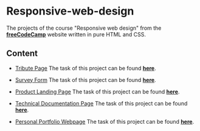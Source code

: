 # Responsive-web-design 

The projects of the course "Responsive web design" from the [**freeCodeCamp**](https://learn.freecodecamp.org/) website written in pure HTML and CSS.

## Content 

* [Tribute Page](https://github.com/DaveFres/Responsive-web-design/tree/master/Tribute_Page) The task of this project can be found [**here**](https://learn.freecodecamp.org/responsive-web-design/responsive-web-design-projects/build-a-tribute-page).

* [Survey Form](https://github.com/DaveFres/Responsive-web-design/tree/master/Survey_Form) The task of this project can be found [**here**](https://learn.freecodecamp.org/responsive-web-design/responsive-web-design-projects/build-a-survey-form). 

* [Product Landing Page](https://github.com/DaveFres/Responsive-web-design/tree/master/Landing_Page) The task of this project can be found [**here**](https://learn.freecodecamp.org/responsive-web-design/responsive-web-design-projects/build-a-product-landing-page). 

* [Technical Documentation Page](https://github.com/DaveFres/Responsive-web-design/tree/master/Tech_Documentation_Page) The task of this project can be found [**here**](https://learn.freecodecamp.org/responsive-web-design/responsive-web-design-projects/build-a-technical-documentation-page). 

* [Personal Portfolio Webpage](https://github.com/DaveFres/Responsive-web-design/tree/master/Portfolio_Webpage) The task of this project can be found [**here**](https://learn.freecodecamp.org/responsive-web-design/responsive-web-design-projects/build-a-personal-portfolio-webpage). 




